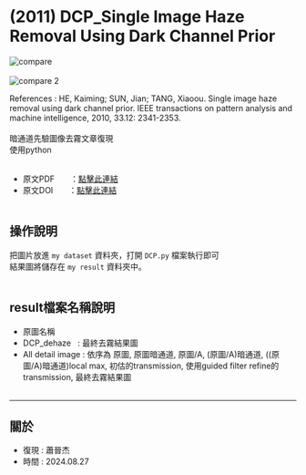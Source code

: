 # (2011) DCP_Single Image Haze Removal Using Dark Channel Prior
![compare](https://github.com/user-attachments/assets/4b746475-9951-48d8-ac08-85ff9cfa873a)<br><br>
![compare 2](https://github.com/user-attachments/assets/a7f97f8d-5d0d-4171-9873-8b66655423c9)


References : HE, Kaiming; SUN, Jian; TANG, Xiaoou. Single image haze removal using dark channel prior. IEEE transactions on pattern analysis and machine intelligence, 2010, 33.12: 2341-2353.<br><br>
暗通道先驗圖像去霧文章復現<br>
使用python<br><br>
- 原文PDF &nbsp;&nbsp;&nbsp;&nbsp;&nbsp;&nbsp;：[點擊此連結](https://mmlab.ie.cuhk.edu.hk/archive/2011/Haze.pdf)
- 原文DOI &nbsp;&nbsp;&nbsp;&nbsp;&nbsp;&nbsp;：[點擊此連結](https://doi.org/10.1109/TPAMI.2010.168)<br><br>


操作說明 
---
把圖片放進 `my dataset` 資料夾，打開 `DCP.py` 檔案執行即可<br>
結果圖將儲存在 `my result` 資料夾中。<br><br>


result檔案名稱說明
---
- 原圖名稱
- DCP_dehaze &nbsp; : 最終去霧結果圖
- All detail image : 依序為  原圖, 原圖暗通道, 原圖/A, (原圖/A)暗通道, ((原圖/A)暗通道)local max, 初估的transmission, 使用guided filter refine的transmission, 最終去霧結果圖<br><br>

---
關於
---

- 復現 : 蕭晉杰
- 時間 : 2024.08.27

